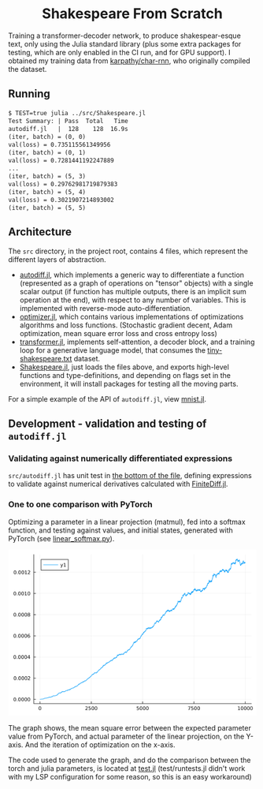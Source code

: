 <center><h1>Shakespeare From Scratch</h1></center>

Training a transformer-decoder network, to produce shakespear-esque text, only using the Julia standard library (plus some extra packages for testing, which are only enabled in the CI run, and for GPU support).
I obtained my training data from [karpathy/char-rnn](https://github.com/karpathy/char-rnn/blob/master/data/tinyshakespeare/input.txt), who originally compiled the dataset.

## Running
```text
$ TEST=true julia ../src/Shakespeare.jl
Test Summary: | Pass  Total   Time
autodiff.jl   |  128    128  16.9s
(iter, batch) = (0, 0)
val(loss) = 0.735115561349956
(iter, batch) = (0, 1)
val(loss) = 0.7281441192247889
...
(iter, batch) = (5, 3)
val(loss) = 0.29762981719879383
(iter, batch) = (5, 4)
val(loss) = 0.3021907214893002
(iter, batch) = (5, 5)
```

## Architecture
The `src` directory, in the project root, contains 4 files, which represent the different layers of abstraction.
- [autodiff.jl](src/autodiff.jl), which implements a generic way to differentiate a function (represented as a graph of operations on "tensor" objects) with a single scalar output (if function has multiple outputs, there is an implicit sum operation at the end), with respect to any number of variables. This is implemented with reverse-mode auto-differentiation.
- [optimizer.jl](src/optimizer.jl), which contains various implementations of optimizations algorithms and loss functions. (Stochastic gradient decent, Adam optimization, mean square error loss and cross entropy loss)
- [transformer.jl](src/transformer.jl), implements self-attention, a decoder block, and a training loop for a generative language model, that consumes the [tiny-shakespeare.txt](tiny-shakespeare.txt) dataset.
- [Shakespeare.jl](src/Shakespeare.jl), just loads the files above, and exports high-level functions and type-definitions, and depending on flags set in the environment, it will install packages for testing all the moving parts.

For a simple example of the API of `autodiff.jl`, view [mnist.jl](test/mnist.jl).

## Development - validation and testing of `autodiff.jl`
### Validating against numerically differentiated expressions
`src/autodiff.jl` has unit test in [the bottom of the file](https://github.com/unic0rn9k/shakespeare_from_scratch/blob/bd5c2a14ae783762a626c398ab5e62dde74e4fa8/src/autodiff.jl#L525), defining expressions to validate against numerical derivatives calculated with [FiniteDiff.jl](https://github.com/JuliaDiff/FiniteDiff.jl).

### One to one comparison with PyTorch
Optimizing a parameter in a linear projection (matmul), fed into a softmax function, and testing against values, and initial states, generated with PyTorch (see [linear_softmax.py](test/py/linear_softmax.py)).

![](test/compare_plots/linear_softmax.png)

The graph shows, the mean square error between the expected parameter value from PyTorch, and actual parameter of the linear projection, on the Y-axis. And the iteration of optimization on the x-axis.

The code used to generate the graph, and do the comparison between the torch and julia parameters, is located at [test.jl](https://github.com/unic0rn9k/shakespeare_from_scratch/blob/master/test/test.jl#L50-L57) (test/runtests.jl didn't work with my LSP configuration for some reason, so this is an easy workaround)
